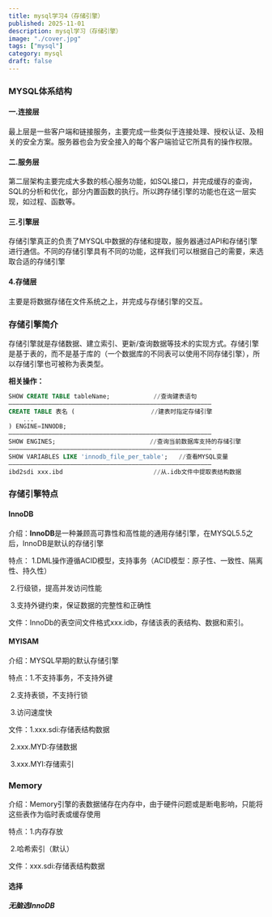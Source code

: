 ```yaml
---
title: mysql学习4（存储引擎）
published: 2025-11-01
description: mysql学习（存储引擎）
image: "./cover.jpg"
tags: ["mysql"]
category: mysql
draft: false
---
```


### MYSQL体系结构

#### 一.连接层

最上层是一些客户端和链接服务，主要完成一些类似于连接处理、授权认证、及相关的安全方案。服务器也会为安全接入的每个客户端验证它所具有的操作权限。

#### 二.服务层

第二层架构主要完成大多数的核心服务功能，如SQL接口，并完成缓存的查询，SQL的分析和优化，部分内置函数的执行。所以跨存储引擎的功能也在这一层实现，如过程、函数等。

#### 三.引擎层

存储引擎真正的负责了MYSQL中数据的存储和提取，服务器通过API和存储引擎进行通信。不同的存储引擎具有不同的功能，这样我们可以根据自己的需要，来选取合适的存储引擎

#### 4.存储层

主要是将数据存储在文件系统之上，并完成与存储引擎的交互。



### 存储引擎简介

存储引擎就是存储数据、建立索引、更新/查询数据等技术的实现方式。存储引擎是基于表的，而不是基于库的（一个数据库的不同表可以使用不同存储引擎），所以存储引擎也可被称为表类型。

**相关操作：**

```sql
SHOW CREATE TABLE tableName;            //查询建表语句
————————————————————————————————————————————————————————
CREATE TABLE 表名 (					  //建表时指定存储引擎
    ...
) ENGINE=INNODB;
————————————————————————————————————————————————————————
SHOW ENGINES;                          //查询当前数据库支持的存储引擎
————————————————————————————————————————————————————————
SHOW VARIABLES LIKE 'innodb_file_per_table';   //查看MYSQL变量
————————————————————————————————————————————————————————
ibd2sdi xxx.ibd							//从.idb文件中提取表结构数据
```



### 存储引擎特点

#### InnoDB

介绍：**InnoDB**是一种兼顾高可靠性和高性能的通用存储引擎，在MYSQL5.5之后，InnoDB是默认的存储引擎

特点： 1.DML操作遵循ACID模型，支持事务（ACID模型：原子性、一致性、隔离性、持久性）

​	    2.行级锁，提高并发访问性能

​	    3.支持外键约束，保证数据的完整性和正确性

文件：InnoDb的表空间文件格式xxx.idb，存储该表的表结构、数据和索引。

#### MYISAM

介绍：MYSQL早期的默认存储引擎

特点：1.不支持事务，不支持外键

​	    2.支持表锁，不支持行锁

​	    3.访问速度快

文件：1.xxx.sdi:存储表结构数据

​	    2.xxx.MYD:存储数据

​	    3.xxx.MYI:存储索引

### Memory

介绍：Memory引擎的表数据储存在内存中，由于硬件问题或是断电影响，只能将这些表作为临时表或缓存使用

特点：1.内存存放

​	    2.哈希索引（默认）

文件：xxx.sdi:存储表结构数据

#### 选择

***无脑选InnoDB***

